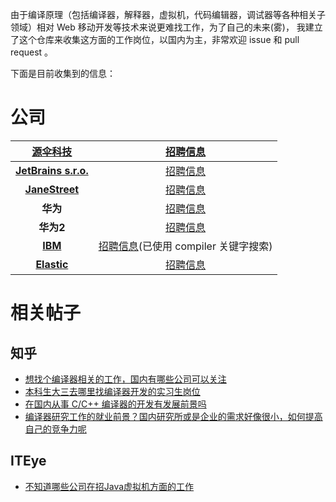 由于编译原理（包括编译器，解释器，虚拟机，代码编辑器，调试器等各种相关子领域）相对 Web 移动开发等技术来说更难找工作，为了自己的未来(雾)，
我建立了这个仓库来收集这方面的工作岗位，以国内为主，非常欢迎 issue 和 pull request 。

下面是目前收集到的信息：

# 公司


[**源伞科技**](http://www.sourcebrella.com/)|[招聘信息](http://mp.weixin.qq.com/s/K-uvf8cekgmz2Kv5FBMVkg)
:---:|:---:
[**JetBrains s.r.o.**](https://www.jetbrains.com)|[招聘信息](https://www.jetbrains.com/company/jobs/)
[**JaneStreet**](https://www.janestreet.com)|[招聘信息](https://www.janestreet.com/join-jane-street/open-positions/)
**华为**|[招聘信息](http://xinsheng.huawei.com/cn/index.php?app=mobile&mod=forumApp&act=index&type=forum&tid=2795583&istrue=1)
**华为2**|[招聘信息](http://mp.weixin.qq.com/s/F2WKypQwrxPjZzFX-zOFJw)
[**IBM**](https://www.ibm.com/us-en/)|[招聘信息](https://krb-sjobs.brassring.com/TGnewUI/Search/Home/Home?partnerid=26059&siteid=5016#keyWordSearch=compiler&locationSearch=)(已使用 compiler 关键字搜索)
[**Elastic**](https://www.elastic.co/)|[招聘信息](https://boards.greenhouse.io/elastic/jobs/1284119?gh_src=264e05a51)
# 相关帖子

## 知乎

+ [想找个编译器相关的工作，国内有哪些公司可以关注](http://www.zhihu.com/question/50861589)
+ [本科生大三去哪里找编译器开发的实习生岗位](http://www.zhihu.com/question/29068959)
+ [在国内从事 C/C++ 编译器的开发有发展前景吗](http://www.zhihu.com/question/36814392)
+ [编译器研究工作的就业前景？国内研究所或是企业的需求好像很小，如何提高自己的竞争力呢](http://www.zhihu.com/question/28273858)

## ITEye

+ [不知道哪些公司在招Java虚拟机方面的工作](http://hllvm.group.iteye.com/group/topic/38884)
